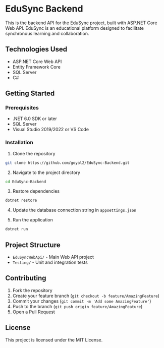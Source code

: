 # EduSync Backend

This is the backend API for the EduSync project, built with ASP.NET Core Web API. EduSync is an educational platform designed to facilitate synchronous learning and collaboration.

## Technologies Used

- ASP.NET Core Web API
- Entity Framework Core
- SQL Server
- C#

## Getting Started

### Prerequisites

- .NET 6.0 SDK or later
- SQL Server
- Visual Studio 2019/2022 or VS Code

### Installation

1. Clone the repository
```bash
git clone https://github.com/goyal2/EduSync-Backend.git
```

2. Navigate to the project directory
```bash
cd EduSync-Backend
```

3. Restore dependencies
```bash
dotnet restore
```

4. Update the database connection string in `appsettings.json`

5. Run the application
```bash
dotnet run
```

## Project Structure

- `EduSyncWebApi/` - Main Web API project
- `Testing/` - Unit and integration tests

## Contributing

1. Fork the repository
2. Create your feature branch (`git checkout -b feature/AmazingFeature`)
3. Commit your changes (`git commit -m 'Add some AmazingFeature'`)
4. Push to the branch (`git push origin feature/AmazingFeature`)
5. Open a Pull Request

## License

This project is licensed under the MIT License. 